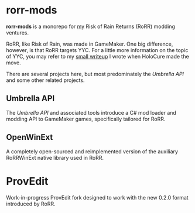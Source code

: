 # rorr-mods

**rorr-mods** is a monorepo for [my](https://tomat.dev) Risk of Rain Returns (RoRR) modding ventures.

RoRR, like Risk of Rain, was made in GameMaker. One big difference, however, is that RoRR targets YYC. For a little more information on the topic of YYC, you may refer to my [small writeup](https://gist.github.com/steviegt6/170423eb92e9e55d3aae771ecac22516) I wrote when HoloCure made the move.

There are several projects here, but most predominately the *Umbrella API* and some other related projects.

## Umbrella API

The *Umbrella API* and associated tools introduce a C# mod loader and modding API to GameMaker games, specifically tailored for RoRR.

## OpenWinExt

A completely open-sourced and reimplemented version of the auxiliary RoRRWinExt native library used in RoRR.

# ProvEdit

Work-in-progress ProvEdit fork designed to work with the new 0.2.0 format introduced by RoRR.
